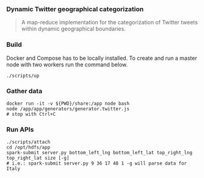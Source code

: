 ### Dynamic Twitter geographical categorization

> A map-reduce implementation for the categorization of Twitter tweets within dynamic geographical boundaries.

### Build

Docker and Compose has to be locally installed. To create and run a master node with two workers run the command below.

```
./scripts/up
```

### Gather data

```
docker run -it -v ${PWD}/share:/app node bash
node /app/app/generators/generator.twitter.js
# stop with Ctrl+C
```

### Run APIs

```
./scripts/attach
cd /opt/hdfs/app
spark-submit server.py bottom_left_lng bottom_left_lat top_right_lng top_right_lat size [-g]
# i.e.: spark-submit server.py 9 36 17 48 1 -g will parse data for Italy
```
